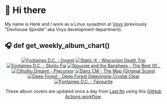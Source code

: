# 👋 Hi there

My name is Henk and I work as a Linux sysadmin at <a href="https://www.voys.co/about/">Voys</a> (previously "Devhouse Spindle" aka Voys development department).

## 🎧 def get_weekly_album_chart()
<!-- lastfm -->
<p align="center"><a href="https://www.last.fm/music/Fontaines+D.C./Dogrel"><img src="https://lastfm.freetls.fastly.net/i/u/64s/a6e4705a174dcf7b423e82ed06038263.jpg" title="Fontaines D.C. - Dogrel"></a> <a href="https://www.last.fm/music/Static-X/Wisconsin+Death+Trip"><img src="https://lastfm.freetls.fastly.net/i/u/64s/701e27d7f5026ce85c03e54209934a56.jpg" title="Static-X - Wisconsin Death Trip"></a> <a href="https://www.last.fm/music/Fontaines+D.C./Skinty+Fia"><img src="https://lastfm.freetls.fastly.net/i/u/64s/7384e60ccd4592662d959e2ec5335864.jpg" title="Fontaines D.C. - Skinty Fia"></a> <a href="https://www.last.fm/music/Siouxsie+and+the+Banshees/The+Best+Of..."><img src="https://lastfm.freetls.fastly.net/i/u/64s/6957aae4fe05469a9ccde9e84c109a05.jpg" title="Siouxsie and the Banshees - The Best Of..."></a> <a href="https://www.last.fm/music/Cthulhu+Dreamt/Precursor"><img src="https://lastfm.freetls.fastly.net/i/u/64s/9c249094bf1dbf0b7e055f5c4ea98071.jpg" title="Cthulhu Dreamt - Precursor"></a> <a href="https://www.last.fm/music/Danz+CM/The+Map+(Original+Score)"><img src="https://lastfm.freetls.fastly.net/i/u/64s/2822c96bfb4b5b5fd5fc4bb6accd1c11.jpg" title="Danz CM - The Map (Original Score)"></a> <a href="https://www.last.fm/music/Deep+Forest/Deep+Forest+Delevingne+Crystal+Clear"><img src="https://lastfm.freetls.fastly.net/i/u/64s/17e986a78471a328d8d4c4f14324e489.jpg" title="Deep Forest - Deep Forest Delevingne Crystal Clear"></a> <a href="https://www.last.fm/music/Fontaines+D.C./Favourite"><img src="https://lastfm.freetls.fastly.net/i/u/64s/b3062350c96042b29ae37e70271103f1.jpg" title="Fontaines D.C. - Favourite"></a> </p>

<p align="center">These album covers are updated once a day from <a href="https://www.last.fm/user/hbokh">Last.fm</a> using this <a href="https://github.com/marketplace/actions/lastfm-to-markdown">GitHub Actions workflow</a>.</p>
